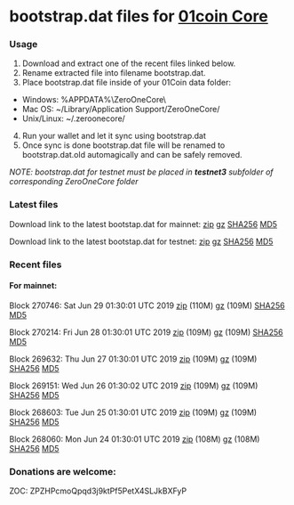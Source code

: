 # bootstrap.dat files for [01coin Core](https://01coin.io)

### Usage

1. Download and extract one of the recent files linked below.
2. Rename extracted file into filename bootstrap.dat.
3. Place bootstrap.dat file inside of your 01Coin data folder:
 - Windows: %APPDATA%\ZeroOneCore\
 - Mac OS: ~/Library/Application Support/ZeroOneCore/
 - Unix/Linux: ~/.zeroonecore/
4. Run your wallet and let it sync using bootstrap.dat
5. Once sync is done bootstrap.dat file will be renamed to bootstrap.dat.old automagically and can be safely removed.

_NOTE: bootstrap.dat for testnet must be placed in **testnet3** subfolder of corresponding ZeroOneCore folder_

### Latest files
Download link to the latest bootstap.dat for mainnet: [zip](https://files.01coin.io/mainnet/bootstrap.dat.zip) [gz](https://files.01coin.io/mainnet/bootstrap.dat.tar.gz) [SHA256](https://files.01coin.io/mainnet/sha256.txt) [MD5](https://files.01coin.io/mainnet/md5.txt)

Download link to the latest bootstap.dat for testnet: [zip](https://files.01coin.io/testnet/bootstrap.dat.zip) [gz](https://files.01coin.io/testnet/bootstrap.dat.tar.gz) [SHA256](https://files.01coin.io/testnet/sha256.txt) [MD5](https://files.01coin.io/testnet/md5.txt)

### Recent files

#### For mainnet:

Block 270746: Sat Jun 29 01:30:01 UTC 2019 [zip](https://files.01coin.io/mainnet/2019-06-29/bootstrap.dat.zip) (110M) [gz](https://files.01coin.io/mainnet/2019-06-29/bootstrap.dat.tar.gz) (109M) [SHA256](https://files.01coin.io/mainnet/2019-06-29/sha256.txt) [MD5](https://files.01coin.io/mainnet/2019-06-29/md5.txt)

Block 270214: Fri Jun 28 01:30:01 UTC 2019 [zip](https://files.01coin.io/mainnet/2019-06-28/bootstrap.dat.zip) (109M) [gz](https://files.01coin.io/mainnet/2019-06-28/bootstrap.dat.tar.gz) (109M) [SHA256](https://files.01coin.io/mainnet/2019-06-28/sha256.txt) [MD5](https://files.01coin.io/mainnet/2019-06-28/md5.txt)

Block 269632: Thu Jun 27 01:30:01 UTC 2019 [zip](https://files.01coin.io/mainnet/2019-06-27/bootstrap.dat.zip) (109M) [gz](https://files.01coin.io/mainnet/2019-06-27/bootstrap.dat.tar.gz) (109M) [SHA256](https://files.01coin.io/mainnet/2019-06-27/sha256.txt) [MD5](https://files.01coin.io/mainnet/2019-06-27/md5.txt)

Block 269151: Wed Jun 26 01:30:02 UTC 2019 [zip](https://files.01coin.io/mainnet/2019-06-26/bootstrap.dat.zip) (109M) [gz](https://files.01coin.io/mainnet/2019-06-26/bootstrap.dat.tar.gz) (109M) [SHA256](https://files.01coin.io/mainnet/2019-06-26/sha256.txt) [MD5](https://files.01coin.io/mainnet/2019-06-26/md5.txt)

Block 268603: Tue Jun 25 01:30:01 UTC 2019 [zip](https://files.01coin.io/mainnet/2019-06-25/bootstrap.dat.zip) (109M) [gz](https://files.01coin.io/mainnet/2019-06-25/bootstrap.dat.tar.gz) (109M) [SHA256](https://files.01coin.io/mainnet/2019-06-25/sha256.txt) [MD5](https://files.01coin.io/mainnet/2019-06-25/md5.txt)

Block 268060: Mon Jun 24 01:30:01 UTC 2019 [zip](https://files.01coin.io/mainnet/2019-06-24/bootstrap.dat.zip) (108M) [gz](https://files.01coin.io/mainnet/2019-06-24/bootstrap.dat.tar.gz) (108M) [SHA256](https://files.01coin.io/mainnet/2019-06-24/sha256.txt) [MD5](https://files.01coin.io/mainnet/2019-06-24/md5.txt)


### Donations are welcome:

ZOC: ZPZHPcmoQpqd3j9ktPf5PetX4SLJkBXFyP
